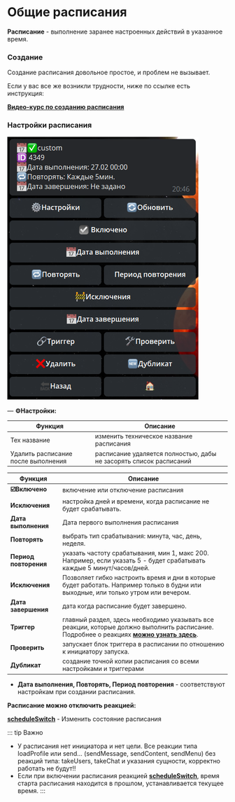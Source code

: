 # Общие расписания

**Расписание** - выполнение заранее настроенных действий в указанное время.


### Создание 

Создание расписания довольное простое, и проблем не вызывает. 

Если у вас все же возникли трудности, ниже по ссылке есть инструкция:

[**Видео-курс по созданию расписания**](https://t.me/QNextCases/122)

### Настройки расписания

![](./2.png)


— **⚙️Настройки:**

| Функция | Описание |
| --- | --- |
| Тех название | изменить техническое название расписания |
| Удалить расписание  после выполнения | расписание удаляется полностью, дабы не засорять список расписаний |


| Функция | Описание |
| --- | --- |
| **☑️Включено** | включение или отключение расписания |
| **Исключения** | настройка дней и времени, когда расписание не будет срабатывать. |
| **Дата выполнения** | Дата первого выполнения расписания |
| **Повторять** | выбрать тип срабатывания: минута, час, день, неделя. |
| **Период повторения** | указать частоту срабатывания, мин 1, макс 200. Например, если указать 5 - будет срабатывать каждые 5 минут/часов/дней. |
| **Исключения** | Позволяет гибко настроить время и дни в которые будет работать. Например только в будни или выходные, или только утром или вечером. |
| **Дата завершения** | дата когда расписание будет завершено. |
| **Триггер** | главный раздел, здесь необходимо указывать все реакции, которые должно выполнить расписание. Подробнее о реакциях [**можно узнать здесь**](/docs/admin/other/reactions). |
| **Проверить** | запускает блок триггера в расписании по отношению к инициатору запуска.  |
| **Дубликат** | создание точной копии расписания со всеми настройками и триггерами |


* **Дата выполнения, Повторять, Период повторения** - соответствуют настройкам при создании расписания.


**Расписание можно отключить реакцией:**

[**scheduleSwitch**](/docs/admin/switch/scheduleswitch) - Изменить состояние расписания

::: tip Важно
* У расписания нет инициатора и нет цели. Все реакции типа loadProfile или send... (sendMessage, sendContent, sendMenu) без реакций типа: takeUsers, takeChat и указания сущности, корректно работать не будут!!
* Если при включении расписания реакцией [**scheduleSwitch**](/docs/admin/switch/scheduleswitch), время старта расписания находится в прошлом, устанавливается текущее время.
:::
